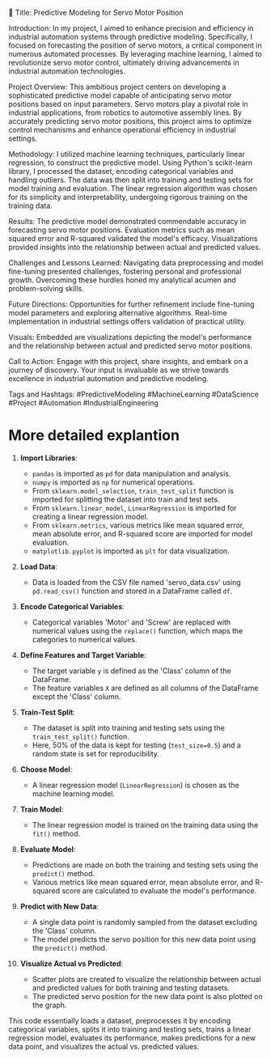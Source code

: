 🚀 Title: Predictive Modeling for Servo Motor Position

Introduction:
In my project, I aimed to enhance precision and efficiency in industrial automation systems through predictive modeling. Specifically, I focused on forecasting the position of servo motors, a critical component in numerous automated processes. By leveraging machine learning, I aimed to revolutionize servo motor control, ultimately driving advancements in industrial automation technologies.

Project Overview:
This ambitious project centers on developing a sophisticated predictive model capable of anticipating servo motor positions based on input parameters. Servo motors play a pivotal role in industrial applications, from robotics to automotive assembly lines. By accurately predicting servo motor positions, this project aims to optimize control mechanisms and enhance operational efficiency in industrial settings.

Methodology:
I utilized machine learning techniques, particularly linear regression, to construct the predictive model. Using Python's scikit-learn library, I processed the dataset, encoding categorical variables and handling outliers. The data was then split into training and testing sets for model training and evaluation. The linear regression algorithm was chosen for its simplicity and interpretability, undergoing rigorous training on the training data.

Results:
The predictive model demonstrated commendable accuracy in forecasting servo motor positions. Evaluation metrics such as mean squared error and R-squared validated the model's efficacy. Visualizations provided insights into the relationship between actual and predicted values.

Challenges and Lessons Learned:
Navigating data preprocessing and model fine-tuning presented challenges, fostering personal and professional growth. Overcoming these hurdles honed my analytical acumen and problem-solving skills.

Future Directions:
Opportunities for further refinement include fine-tuning model parameters and exploring alternative algorithms. Real-time implementation in industrial settings offers validation of practical utility.

Visuals:
Embedded are visualizations depicting the model's performance and the relationship between actual and predicted servo motor positions.

Call to Action:
Engage with this project, share insights, and embark on a journey of discovery. Your input is invaluable as we strive towards excellence in industrial automation and predictive modeling.

Tags and Hashtags:
#PredictiveModeling #MachineLearning #DataScience #Project #Automation #IndustrialEngineering

#
# **More detailed explantion**


1. **Import Libraries**: 
    - `pandas` is imported as `pd` for data manipulation and analysis.
    - `numpy` is imported as `np` for numerical operations.
    - From `sklearn.model_selection`, `train_test_split` function is imported for splitting the dataset into train and test sets.
    - From `sklearn.linear_model`, `LinearRegression` is imported for creating a linear regression model.
    - From `sklearn.metrics`, various metrics like mean squared error, mean absolute error, and R-squared score are imported for model evaluation.
    - `matplotlib.pyplot` is imported as `plt` for data visualization.

2. **Load Data**: 
    - Data is loaded from the CSV file named 'servo_data.csv' using `pd.read_csv()` function and stored in a DataFrame called `df`.

3. **Encode Categorical Variables**: 
    - Categorical variables 'Motor' and 'Screw' are replaced with numerical values using the `replace()` function, which maps the categories to numerical values.

4. **Define Features and Target Variable**: 
    - The target variable `y` is defined as the 'Class' column of the DataFrame.
    - The feature variables `X` are defined as all columns of the DataFrame except the 'Class' column.

5. **Train-Test Split**: 
    - The dataset is split into training and testing sets using the `train_test_split()` function. 
    - Here, 50% of the data is kept for testing (`test_size=0.5`) and a random state is set for reproducibility.

6. **Choose Model**: 
    - A linear regression model (`LinearRegression`) is chosen as the machine learning model.

7. **Train Model**: 
    - The linear regression model is trained on the training data using the `fit()` method.

8. **Evaluate Model**: 
    - Predictions are made on both the training and testing sets using the `predict()` method.
    - Various metrics like mean squared error, mean absolute error, and R-squared score are calculated to evaluate the model's performance.

9. **Predict with New Data**: 
    - A single data point is randomly sampled from the dataset excluding the 'Class' column.
    - The model predicts the servo position for this new data point using the `predict()` method.

10. **Visualize Actual vs Predicted**: 
    - Scatter plots are created to visualize the relationship between actual and predicted values for both training and testing datasets.
    - The predicted servo position for the new data point is also plotted on the graph.

This code essentially loads a dataset, preprocesses it by encoding categorical variables, splits it into training and testing sets, trains a linear regression model, evaluates its performance, makes predictions for a new data point, and visualizes the actual vs. predicted values.
